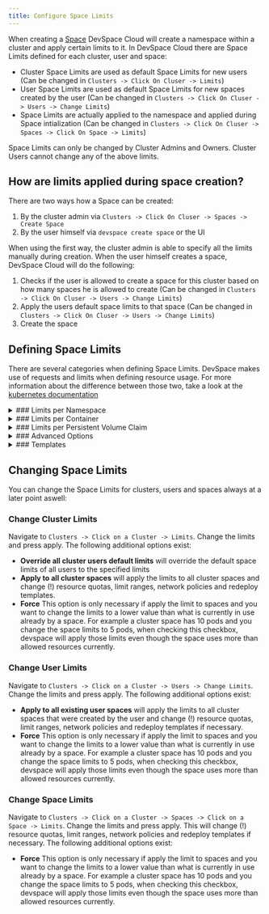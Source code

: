 ```yaml
---
title: Configure Space Limits
---
```


When creating a [Space](/docs/cloud/spaces/what-are-spaces) DevSpace Cloud will create a namespace within a cluster and apply certain limits to it. In DevSpace Cloud there are Space Limits defined for each cluster, user and space:
- Cluster Space Limits are used as default Space Limits for new users (Can be changed in `Clusters -> Click On Cluser -> Limits`)
- User Space Limits are used as default Space Limits for new spaces created by the user (Can be changed in `Clusters -> Click On Cluser -> Users -> Change Limits`)
- Space Limits are actually applied to the namespace and applied during Space intialization (Can be changed in `Clusters -> Click On Cluser -> Spaces -> Click On Space -> Limits`)

Space Limits can only be changed by Cluster Admins and Owners. Cluster Users cannot change any of the above limits.

## How are limits applied during space creation?

There are two ways how a Space can be created:
1. By the cluster admin via `Clusters -> Click On Cluser -> Spaces -> Create Space`
2. By the user himself via `devspace create space` or the UI

When using the first way, the cluster admin is able to specify all the limits manually during creation. When the user himself creates a space, DevSpace Cloud will do the following:
1. Checks if the user is allowed to create a space for this cluster based on how many spaces he is allowed to create (Can be changed in `Clusters -> Click On Cluser -> Users -> Change Limits`)
2. Apply the users default space limits to that space (Can be changed in `Clusters -> Click On Cluser -> Users -> Change Limits`)
3. Create the space

## Defining Space Limits

There are several categories when defining Space Limits. DevSpace makes use of requests and limits when defining resource usage. For more information about the difference between those two, take a look at the [kubernetes documentation](https://kubernetes.io/docs/concepts/configuration/manage-compute-resources-container/#resource-requests-and-limits-of-pod-and-container)

<details>
<summary>
### Limits per Namespace
</summary>
Limits in this section apply to the complete Space and are enforced through a [Resource Quota](https://kubernetes.io/docs/concepts/policy/resource-quotas/). 

**Max Limit CPU**: The max sum allowed of cores limits defined on all containers per namespace  
**Max Limit Memory**: The max sum allowed of memory limits defined on all containers per namespace  
**Max Limit Ephemeral Storage**: The max sum allowed of [ephemeral storage](https://kubernetes.io/docs/concepts/configuration/manage-compute-resources-container/#local-ephemeral-storage) limits defined on all containers per namespace  
**Max Requests CPU**: The max sum allowed of cores requests defined on all containers per namespace  
**Max Requests Memory**: The max sum allowed of memory requests defined on all containers per namespace  
**Max Requests Ephemeral Storage**: The max sum allowed of [ephemeral storage](https://kubernetes.io/docs/concepts/configuration/manage-compute-resources-container/#local-ephemeral-storage) requests defined on all containers per namespace  
**Max Requests Storage**: The max sum allowed of all requested storage trough persistent volume claims in a namespace  
**Max Pods**: The max number of pods allowed in a namespace  
**Max Services**: The max number of services allowed in a namespace  
**Max Persistent Volumes Claims**: The max number of persistent volume claims allowed in a namespace  
**Max Secrets**: The max number of secrets allowed in a namespace  
**Max Config Maps**: The max number of config maps allowed in a namespace  
**Max Ingresses**: The max number of ingresses allowed in a namespace  
**Max Roles**: The max number of roles allowed in a namespace  
**Max Roles Bindings**: The max number of roles bindings allowed in a namespace  
**Max Service Accounts**: The max number of service accounts allowed in a namespace  
**Custom resourcequota limits**: Custom resource quota limits that will be appended to the `spec.hard` section of the created resource quota (e.g. "count/customresource=10,count/customresource2=10")

</details>

<details>
<summary>
### Limits per Container
</summary>
Limits in this section apply to individually deployed containers and are enforced through a [Limit Range](https://kubernetes.io/docs/concepts/policy/limit-range/). 

**Default Limit CPU**: The default cpu limits to use if no limits is defined for the container  
**Default Limit Memory**: The default memory limits to use if no limits is defined for the container  
**Default Limit Ephemeral Storage** The default [ephemeral storage](https://kubernetes.io/docs/concepts/configuration/manage-compute-resources-container/#local-ephemeral-storage) limits to use if no limits is defined for the container  
**Default Requests CPU**: The default cpu requests to use if no reuests is defined for the container  
**Default Requests Memory**: The default memory requests to use if no requests is defined for the container  
**Default Requests Ephemeral Storage** The default [ephemeral storage](https://kubernetes.io/docs/concepts/configuration/manage-compute-resources-container/#local-ephemeral-storage) requests to use if no requests is defined for the container  
**Max Container CPU**: Maximum amount of cores allowed per container  
**Max Container Memory**: Maxmimum amount of memory allowed per container  
**Max Container Ephemeral Storage** Maxmimum amount of ephemeral storage allowed per container  
**Min Requests Container CPU**: The minimum requests allowed for container cpu  
**Min Requests Container Memory**: The minimum requests allowed for container memory  
**Min Requests Container Ephemeral Storage**: The minimum requests allowed for ephemeral Storage  
**Min Container CPU**: The minimum limits allowed for container cpu (Enforced by admission controller)  
**Min Container Memory**: The minimum limits allowed for container memory (Enforced by admission controller)  
**Min Container Ephemeral Storage**: The minimum limits allowed for ephemeral storage (Enforced by admission controller)  

</details>
<details>
<summary>
### Limits per Persistent Volume Claim
</summary>

Limits in this sections apply to each [persistent volume claim](https://kubernetes.io/docs/concepts/storage/persistent-volumes/#lifecycle-of-a-volume-and-claim) and are enforced through a [Limit Range](https://kubernetes.io/docs/concepts/policy/limit-range/).  

**Max Limit Persistent Volume Claim**: The maximum limit of requested storage per persistent volume claim  
**Min Limit Persistent Volume Claim**: The minimum limit of requested storage per persistent volume claim  

</details>


<details>
<summary>
### Advanced Options
</summary>

**Enable Network Policy**: Deploys a network policy for the space that disallows pods in the namespace to communicate with other namespaces  
**Enable Admission Controller**: Marks the namespace for the admission controller to check for certain security problems within container specifications and enforces some limits  
**Enable Limit Range**: Deploys a limit range object into the space that enforces default limits and limits per container and persistent volume claim  
**Enable Resource Quota**: Deploys a resource quota object into the space that enforces namespace limits  
**Use Cluster Role for Service Account**: Uses the given cluster role to create a rolebinding for the default and user service account in the space  
**Use Ingress Class for ingresses**: Enforces the specified ingress class for all ingresses in the space  
**Allow all ingress hosts in namespace**: If true allows the user to specify any host in an ingress. If false only hosts that are added in the `Domains` are allowed as hosts for ingresses. Domains can only be added by cluster admins or are added by default if a cluster default space domain is configured.  
**Skip Admission controller pod security checks**: If false the admission controller skips potential security issue checks on deployed pods  
**Max Pod Container**: The maximum number of containers allowed per pod (Enforced by admission controller)  
**Max pod termination grace period in seconds**: The maximum allowed number of seconds to wait if a pod should be terminated  
**Pod Egress Bandwidth**: If specified automatically enforces the annotation "kubernetes.io/egress-bandwidth" on each deployed pod  
**Pod Ingress Bandwidth**: If specified automatically enforces the annotation "kubernetes.io/ingress-bandwidth" on each deployed pod  
**Empty Dir Storage Allowed**: If true allows pods to specify an empty dir volume (enforced by admission controller)  
**Empty Dir Storage Default Size**: The default size of the empty dir volume if none specified (enforced by admission controller)  
**Empty Dir Storage Max Size**: The maximum size allowed for empty dir volumes (enforced by admission controller)  
**Set Node Selector for pods**: Automatically makes sure the following node selector is set for each deployed pod (e.g. devspace.cloud/type=limited)  
**Set Tolerations for pods**: Automatically makes sure the following tolerations are set for each deployed pod (e.g. devspace.cloud/taint=limited)  

</details>

<details>
<summary>
### Templates
</summary>

In this section you can define any kubernetes resources that will be deployed at space creation. You can define pods, custom service accounts, role bindings, custom resources etc. here. The resources will be deployed via `kubectl apply -f` on space creation.  

</details>

## Changing Space Limits

You can change the Space Limits for clusters, users and spaces always at a later point aswell:

### Change Cluster Limits

Navigate to `Clusters -> Click on a Cluster -> Limits`. Change the limits and press apply. The following additional options exist:
- **Override all cluster users default limits** will override the default space limits of all users to the specified limits
- **Apply to all cluster spaces** will apply the limits to all cluster spaces and change (!) resource quotas, limit ranges, network policies and redeploy templates.
- **Force** This option is only necessary if apply the limit to spaces and you want to change the limits to a lower value than what is currently in use already by a space. For example a cluster space has 10 pods and you change the space limits to 5 pods, when checking this checkbox, devspace will apply those limits even though the space uses more than allowed resources currently. 

### Change User Limits

Navigate to `Clusters -> Click on a Cluster -> Users -> Change Limits`. Change the limits and press apply. The following additional options exist:
- **Apply to all existing user spaces** will apply the limits to all cluster spaces that were created by the user and change (!) resource quotas, limit ranges, network policies and redeploy templates if necessary.
- **Force** This option is only necessary if apply the limit to spaces and you want to change the limits to a lower value than what is currently in use already by a space. For example a cluster space has 10 pods and you change the space limits to 5 pods, when checking this checkbox, devspace will apply those limits even though the space uses more than allowed resources currently. 

### Change Space Limits

Navigate to `Clusters -> Click on a Cluster -> Spaces -> Click on a Space -> Limits`. Change the limits and press apply. This will change (!) resource quotas, limit ranges, network policies and redeploy templates if necessary. The following additional options exist:
- **Force** This option is only necessary if apply the limit to spaces and you want to change the limits to a lower value than what is currently in use already by a space. For example a cluster space has 10 pods and you change the space limits to 5 pods, when checking this checkbox, devspace will apply those limits even though the space uses more than allowed resources currently. 
